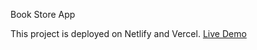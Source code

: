 Book Store App

This project is deployed on Netlify and Vercel. [Live Demo](https://dhanraj-book-store-app.netlify.app/)